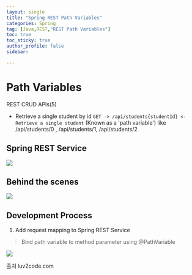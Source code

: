 ```yaml
---
layout: single
title: "Spring REST Path Variables"
categories: Spring
tag: [Java,REST,"REST Path Variables"]
toc: true
toc_sticky: true
author_profile: false
sidebar:

---
```

# Path Variables
REST CRUD APIs(5)
- Retrieve a single student by id
`GET -> /api/students{studentId} <- Retrieve a single student` (Known as a 'path variable') like /api/students/0 , /api/students/1, /api/students/2

## Spring REST Service
![](https://i.imgur.com/Sd5PQ0x.png)

## Behind the scenes

![](https://i.imgur.com/rfZtcFZ.png)

## Development Process
1. Add request mapping to Spring REST Service
> Bind path variable to method parameter using @PathVariable


![](https://i.imgur.com/U7DJwfw.png)

출처 luv2code.com